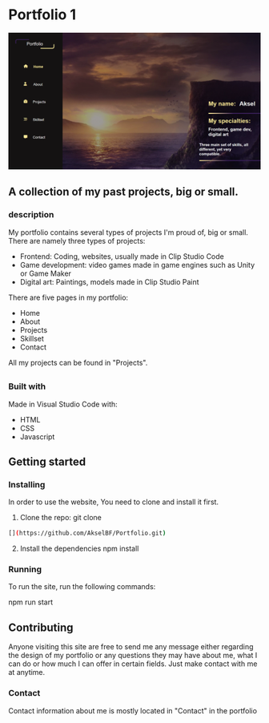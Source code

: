 # Portfolio 1

![alt text](Images/portfolio_image.PNG)

## A collection of my past projects, big or small.

### description

My portfolio contains several types of projects I'm proud of, big or small. 
There are namely three types of projects:

* Frontend: Coding, websites, usually made in Clip Studio Code
* Game development: video games made in game engines such as Unity or Game Maker
* Digital art: Paintings, models made in Clip Studio Paint

There are five pages in my portfolio:
* Home
* About
* Projects
* Skillset
* Contact

All my projects can be found in "Projects".

## 

### Built with

Made in Visual Studio Code with:
* HTML
* CSS
* Javascript

##

## Getting started

### Installing

In order to use the website, You need to clone and install it first.

1. Clone the repo:
git clone
```bash
[](https://github.com/AkselBF/Portfolio.git)
```

2. Install the dependencies
npm install

### Running

To run the site, run the following commands:

npm run start 

##

## Contributing

Anyone visiting this site are free to send me any message either regarding the design of my portfolio or any questions they may have about me, what I can do or how much I can offer in certain fields. Just make contact with me at anytime.

### Contact

Contact information about me is mostly located in "Contact" in the portfolio